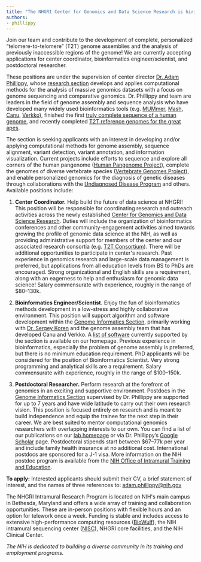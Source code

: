 ```yaml
---
title: "The NHGRI Center for Genomics and Data Science Research is hiring!"
authors:
- phillippy
---
```


Join our team and contribute to the development of complete, personalized “telomere-to-telomere” (T2T) genome assemblies and the analysis of previously inaccessible regions of the genome! We are currently accepting applications for center coordinator, bioinformatics engineer/scientist, and postdoctoral researcher.

<!--excerpt-->

 These positions are under the supervision of center director [Dr. Adam Phillippy](https://www.genome.gov/staff/Adam-M-Phillippy-PhD), whose [research section](https://genomeinformatics.github.io/) develops and applies computational methods for the analysis of massive genomics datasets with a focus on genome sequencing and comparative genomics. Dr. Phillippy and team are leaders in the field of genome assembly and sequence analysis who have developed many widely used bioinformatics tools (e.g. [MUMmer](https://www.ncbi.nlm.nih.gov/pmc/articles/PMC395750/), [Mash](https://www.ncbi.nlm.nih.gov/pmc/articles/PMC4915045/), [Canu](https://www.ncbi.nlm.nih.gov/pmc/articles/PMC5411767/), [Verkko](https://www.ncbi.nlm.nih.gov/pmc/articles/PMC10427740/)), finished the first [truly complete sequence of a human genome](https://www.ncbi.nlm.nih.gov/pmc/articles/PMC9186530/), and recently completed [T2T reference genomes for the great apes](https://www.ncbi.nlm.nih.gov/pmc/articles/PMC11168930/).

The section is seeking applicants with an interest in developing and/or applying computational methods for genome assembly, sequence alignment, variant detection, variant annotation, and information visualization. Current projects include efforts to sequence and explore all corners of the human pangenome ([Human Pangenome Project](https://humanpangenome.org/)), complete the genomes of diverse vertebrate species ([Vertebrate Genomes Project](https://vertebrategenomesproject.org/)), and enable personalized genomics for the diagnosis of genetic diseases through collaborations with the [Undiagnosed Disease Program](https://www.genome.gov/Current-NHGRI-Clinical-Studies/Undiagnosed-Diseases-Program-UDN) and others.
Available positions include:

1. **Center Coordinator.** Help build the future of data science at NHGRI! This position will be responsible for coordinating research and outreach activities across the newly established [Center for Genomics and Data Science Research](https://www.genome.gov/about-nhgri/Division-of-Intramural-Research/Center-for-Genomics-and-Data-Science-Research). Duties will include the organization of bioinformatics conferences and other community-engagement activities aimed towards growing the profile of genomic data science at the NIH, as well as providing administrative support for members of the center and our associated research consortia (e.g. [T2T Consortium](https://sites.google.com/ucsc.edu/t2tworkinggroup)). There will be additional opportunities to participate in center's research. Past experience in genomics research and large-scale data management is preferred, but applications from all education levels from BS to PhDs are encouraged. Strong organizational and English skills are a requirement, along with an eagerness to help and enthusiasm for genomic data science! Salary commensurate with experience, roughly in the range of $80–130k.

2. **Bioinformatics Engineer/Scientist.** Enjoy the fun of bioinformatics methods development in a low-stress and highly collaborative environment. This position will support algorithm and software development within the [Genome Informatics Section](https://genomeinformatics.github.io/), primarily working with [Dr. Sergey Koren](https://www.genome.gov/staff/Sergey-Koren-PhD) and the genome assembly team that has developed Canu and Verkko. A [list of software](https://genomeinformatics.github.io/projects/) currently supported by the section is available on our homepage. Previous experience in bioinformatics, especially the problem of genome assembly is preferred, but there is no minimum education requirement. PhD applicants will be considered for the position of Bioinformatics Scientist. Very strong programming and analytical skills are a requirement. Salary commensurate with experience, roughly in the range of $100–150k.

3. **Postdoctoral Researcher.** Perform research at the forefront of genomics in an exciting and supportive environment. Postdocs in the [Genome Informatics Section](https://genomeinformatics.github.io/) supervised by Dr. Phillippy are supported for up to 7 years and have wide latitude to carry out their own research vision. This position is focused entirely on research and is meant to build independence and equip the trainee for the next step in their career. We are best suited to mentor computational genomics researchers with overlapping interests to our own. You can find a list of our publications on our [lab homepage](https://genomeinformatics.github.io/publications/) or via Dr. Phillippy’s [Google Scholar](https://scholar.google.com/citations?user=PTTAqsgAAAAJ&hl=en) page. Postdoctoral stipends start between $67–77k per year and include family health insurance at no additional cost. International postdocs are sponsored for a J-1 visa. More information on the NIH postdoc program is available from the [NIH Office of Intramural Training and Education](https://www.training.nih.gov/research-training/pd/).

**To apply:** Interested applicants should submit their CV, a brief statement of interest, and the names of three references to: adam.phillippy@nih.gov

The NHGRI Intramural Research Program is located on NIH's main campus in Bethesda, Maryland and offers a wide array of training and collaboration opportunities. These are in-person positions with flexible hours and an option for telework once a week. Funding is stable and includes access to extensive high-performance computing resources ([BioWulf](https://hpc.nih.gov/)), the NIH intramural sequencing center ([NISC](https://www.nisc.nih.gov/)), NHGRI core facilities, and the NIH Clinical Center.

*The NIH is dedicated to building a diverse community in its training and employment programs.*
